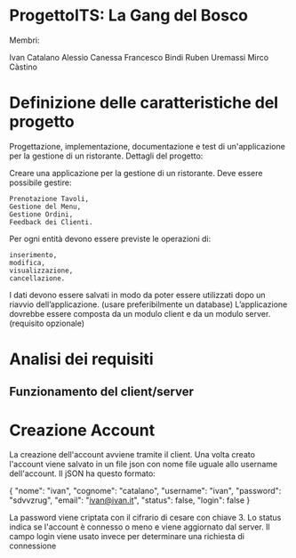 # ProgettoITS: La Gang del Bosco

Membri:

Ivan Catalano
Alessio Canessa
Francesco Bindi
Ruben Uremassi
Mirco Càstino

# Definizione delle caratteristiche del progetto

Progettazione, implementazione, documentazione e test di un'applicazione per la gestione di un ristorante.
Dettagli del progetto:

Creare una applicazione per la gestione di un ristorante.
Deve essere possibile gestire:

    Prenotazione Tavoli,
    Gestione del Menu,
    Gestione Ordini,
    Feedback dei Clienti.

Per ogni entità devono essere previste le operazioni di:

    inserimento,
    modifica,
    visualizzazione,
    cancellazione.

I dati devono essere salvati in modo da poter essere utilizzati dopo un riavvio dell’applicazione. (usare preferibilmente un database)
L’applicazione dovrebbe essere composta da un modulo client e da un modulo server. (requisito opzionale)

# Analisi dei requisiti


## Funzionamento del client/server

# Creazione Account

La creazione dell'account avviene tramite il client. Una volta creato l'account viene salvato in un file json con nome file uguale allo username dell'account. Il jSON ha questo formato:

{
	"nome":	"ivan",
	"cognome":	"catalano",
	"username":	"ivan",
	"password":	"sdvvzrug",
	"email":	"ivan@ivan.it",
	"status":	false,
    "login":    false
}

La password viene criptata con il cifrario di cesare con chiave 3. Lo status indica se l'account è connesso o meno e viene aggiornato dal server. Il campo login viene usato invece per determinare una richiesta di connessione
